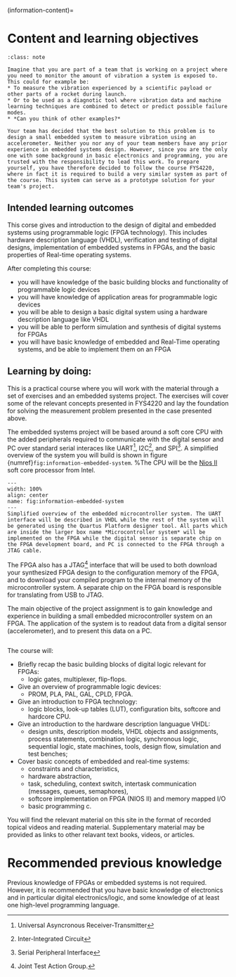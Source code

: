 (information-content)=
# Content and learning objectives

```{admonition} Case
:class: note

Imagine that you are part of a team that is working on a project where you need to monitor the amount of vibration a system is exposed to. This could for example be:
* To measure the vibration experienced by a scientific payload or other parts of a rocket during launch. 
* Or to be used as a diagnotic tool where vibration data and machine learning techniques are combined to detect or predict possible failure modes.
* *Can you think of other examples?*

Your team has decided that the best solution to this problem is to design a small embedded system to measure vibration using an accelerometer. Neither you nor any of your team members have any prior experience in embedded systems design. However, since you are the only one with some background in basic electronics and programming, you are trusted with the responsibility to lead this work. To prepare yourself, you have therefore decided to follow the course FYS4220, where in fact it is required to build a very similar system as part of the course. This system can serve as a prototype solution for your team's project. 
```

## Intended learning outcomes
<!--Supplementary material will be provided either as recorded topical videos or reading material on this webpage or from relevant text books and articles.
-->

This corse gives and introduction to the design of digital and embedded systems using programmable logic (FPGA technology). This includes hardware description language (VHDL), verification and testing of digital designs, implementation of embedded systems in FPGAs, and the basic properties of Real-time operating systems.

After completing this course:
* you will have knowledge of the basic building blocks and functionality of programmable logic devices
* you will have knowledge of application areas for programmable logic devices
* you will be able to design a basic digital system using a hardware description language like VHDL
* you will be able to perform simulation and synthesis of digital systems for FPGAs
* you will have basic knowledge of embedded and Real-Time operating systems, and be able to implement them on an FPGA

<!-- Update learning outcomes accoring to the book Teaching for higher education (describe, explain, analyse ...) 
After completing this course:
* you will be able to explain the basic building blocks and functionality of programmable logic devices such as FPGAs
* you will have knowledge of application areas for programmable logic devices
* you will be able to design a basic digital system using a hardware description language like VHDL
* you will be able to perform simulation and synthesis of digital systems for FPGAs
* you will have basic knowledge of embedded and Real-Time operating systems, and be able to implement them on an FPGA
Link to UiO course page for FYS4220: https://www.uio.no/studier/emner/matnat/fys/FYS4220/index-eng.html
-->

## Learning by doing:

This is a practical course where you will work with the material through a set of exercises and an embedded systems project. The exercises will cover some of the relevant concepts presented in FYS4220 and lay the foundation for solving the measurement problem presented in the case presented above. 

The embedded systems project will be based around a soft core CPU with the added peripherals required to communicate with the digital sensor and PC over standard serial interaces like UART[^footnote-uart], I2C[^footnote-i2c], and SPI[^footnote-spi]. A simplified overview of the system you will build is shown in figure {numref}`fig:information-embedded-system`. 
%The CPU will be the [Nios II](https://www.intel.com/content/www/us/en/products/details/fpga/nios-processor/ii.html) soft core processor from Intel.   

```{figure} ../graphics/project_embedded_system.png
---
width: 100%
align: center
name: fig:information-embedded-system
---
Simplified overview of the embedded microcontroller system. The UART interface will be described in VHDL while the rest of the system will be generated using the Quartus Platform designer tool. All parts which are inside the larger box name *Microcontroller system* will be implemented on the FPGA while the digital sensor is separate chip on the FPGA development board, and PC is connected to the FPGA through a JTAG cable.  
```
<!--
The FPGA also has a JTAG[^footnote-jtag] interface to download the compiled program to the microcontroller system, and a memory to store these program instructions and data that is generated while the program is running. 
-->
The FPGA also has a JTAG[^footnote-jtag] interface that will be used to both download your synthesized FPGA design to the configuration memory of the FPGA, and to download your compiled program to the internal memory of the microcontroller system.
A separate chip on the FPGA board is responsible for translating from USB to JTAG. 

[^footnote-uart]: Universal Asyncronous Receiver-Transmitter
[^footnote-i2c]: Inter-Integrated Circuit
[^footnote-spi]: Serial Peripheral Interface
[^footnote-jtag]: Joint Test Action Group.

The main objective of the project assignment is to gain knowledge and experience in building a small embedded microcontroller system on an FPGA. The application of the system is to readout data from a digital sensor (accelerometer), and to present this data on a PC. 


<!--
The most important functional requirements for the first prototype of the system are identified to be:
- RF1: The systems shall measure the acceleration in 3-axis
- RF2: The systems shall deliver the measured data to a PC

Design requirements.


## Content




The material that will be covered is divided into four main parts:


<!--
* An introduction to programmable logic devices and FPGAs
* VHDL
* Embedded systems
* Real-time operating systems
-->
```{figure} ../images/fys4220_overview.png
```        

The course will:
* Briefly recap the basic building blocks of digital logic relevant for FPGAs:
  * logic gates, multiplexer, flip-flops.
* Give an overview of programmable logic devices: 
  * PROM, PLA, PAL, GAL, CPLD, FPGA.
* Give an introduction to FPGA technology:
  * logic blocks, look-up tables (LUT), configuration bits, softcore and hardcore CPU.
* Give an introduction to the hardware description languague VHDL:
  * design units, description models, VHDL objects and assignments, process statements, combination logic, synchronous logic, sequential logic, state machines, tools, design flow, simulation and test benches;
* Cover basic concepts of embedded and real-time systems:
  * constraints and characteristics, 
  * hardware abstraction,
  * task, scheduling, context switch, intertask communication (messages, queues, semaphores),
  * softcore implementation on FPGA (NIOS II) and memory mapped I/O
  * basic programming c.

You will find the relevant material on this site in the format of recorded topical videos and reading material. Supplementary material may be provided as links to other relavant text books, videos, or articles. 


# Recommended previous knowledge

Previous knowledge of FPGAs or embedded systems is not required. However, it is recommended that you have basic knowledge of electronics and in particular digital electronics/logic, and some knowledge of at least one high-level programming language. 
